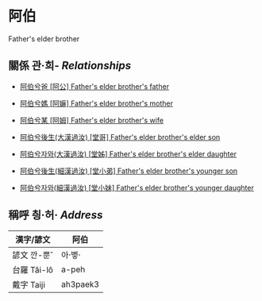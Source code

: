 # 阿伯
Father's elder brother

## 關係 관·희- _Relationships_

- [阿伯兮爸 \[阿公\] Father's elder brother's father](member8.md)

- [阿伯兮媽 \[阿嫲\] Father's elder brother's mother](member9.md)

- [阿伯兮某 \[阿姆\] Father's elder brother's wife](member33.md)

- [阿伯兮後生(大漢過汝) \[堂哥\] Father's elder brother's elder son](member35.md)

- [阿伯兮자와(大漢過汝) \[堂姊\] Father's elder brother's elder daughter](member36.md)

- [阿伯兮後生(細漢過汝) \[堂小弟\] Father's elder brother's younger son](member37.md)

- [阿伯兮자와(細漢過汝) \[堂小妹\] Father's elder brother's younger daughter](member38.md)



## 稱呼 칑·허· _Address_

漢字/諺文 | 阿伯
--- | ---
諺文 깐-뿐ˆ | 아·벻·
台羅 Tâi-lô | a-peh
戴字 Taiji | ah3paek3


